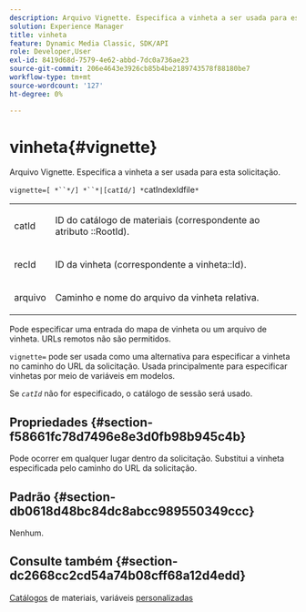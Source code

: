 ```yaml
---
description: Arquivo Vignette. Especifica a vinheta a ser usada para esta solicitação.
solution: Experience Manager
title: vinheta
feature: Dynamic Media Classic, SDK/API
role: Developer,User
exl-id: 8419d68d-7579-4e62-abbd-7dc0a736ae23
source-git-commit: 206e4643e3926cb85b4be2189743578f88180be7
workflow-type: tm+mt
source-wordcount: '127'
ht-degree: 0%

---
```


# vinheta{#vignette}

Arquivo Vignette. Especifica a vinheta a ser usada para esta solicitação.

`vignette=[ *``*/] *``*|[catId/] *`catIndexIdfile`*`

<table id="simpletable_432EC5501CA3431B83A762C3EE4E8DD2"> 
 <tr class="strow"> 
  <td class="stentry"> <p><span class="varname"> catId</span> </p> </td> 
  <td class="stentry"> <p>ID do catálogo de materiais (correspondente ao atributo <span class="codeph">::RootId</span>). </p></td> 
 </tr> 
 <tr class="strow"> 
  <td class="stentry"> <p><span class="varname"> recId</span> </p></td> 
  <td class="stentry"> <p>ID da vinheta (correspondente a <span class="codeph"> vinheta::Id</span>). </p></td> 
 </tr> 
 <tr class="strow"> 
  <td class="stentry"> <p><span class="varname"> arquivo</span> </p></td> 
  <td class="stentry"> <p>Caminho e nome do arquivo da vinheta relativa. </p></td> 
 </tr> 
</table>

Pode especificar uma entrada do mapa de vinheta ou um arquivo de vinheta. URLs remotos não são permitidos.

`vignette=` pode ser usada como uma alternativa para especificar a vinheta no caminho do URL da solicitação. Usada principalmente para especificar vinhetas por meio de variáveis em modelos.

Se *`catId`* não for especificado, o catálogo de sessão será usado.

## Propriedades {#section-f58661fc78d7496e8e3d0fb98b945c4b}

Pode ocorrer em qualquer lugar dentro da solicitação. Substitui a vinheta especificada pelo caminho do URL da solicitação.

## Padrão {#section-db0618d48bc84dc8abcc989550349ccc}

Nenhum.

## Consulte também {#section-dc2668cc2cd54a74b08cff68a12d4edd}

[Catálogos](../../../../../ir-api/http-protocol/image-rendering-api-ref/c-ir-http-protocol-ref/c-ir-http-protocol-syntax-and-features/c-ir-http-material-catalogs/c-ir-http-material-catalogs.md#concept-772742c1688f420a88a56f5136ad1db2) de materiais, variáveis  [personalizadas](../../../../../ir-api/http-protocol/image-rendering-api-ref/c-ir-http-protocol-ref/c-ir-http-protocol-syntax-and-features/c-ir-custom-variables/c-ir-custom-variables.md#concept-8a1d9a50d09a4b7b97b8c83365971f96)

